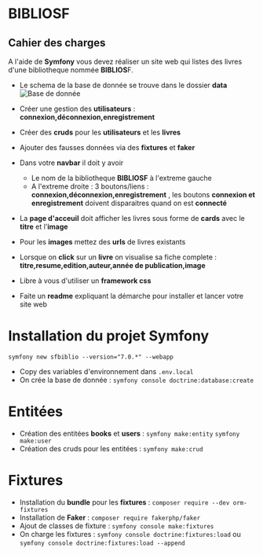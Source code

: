 # BIBLIOSF


## Cahier des charges

A l'aide de **Symfony** vous devez réaliser un site web qui listes des livres d'une bibliotheque nommée **BIBLIOS**F.

- Le schema de la base de donnée se trouve dans le dossier **data** ![Base de donnée](./data/books_schema.png)

- Créer une gestion des **utilisateurs** : **connexion,déconnexion,enregistrement**

- Créer des **cruds** pour les **utilisateurs** et les **livres**
- Ajouter des fausses données via des **fixtures** et **faker**

- Dans votre **navbar** il doit y avoir 
    - Le nom de la bibliotheque **BIBLIOSF** à l'extreme gauche
    - A l'extreme droite : 3 boutons/liens : **connexion,déconnexion,enregistrement** , les boutons **connexion et enregistrement** doivent disparaitres quand on est **connecté**

- La **page d'acceuil** doit afficher les livres sous forme de **cards** avec le **titre** et l'**image** 
- Pour les **images** mettez des **urls** de livres existants
- Lorsque on **click** sur un **livre** on visualise sa fiche complete : **titre,resume,edition,auteur,année de publication,image**

- Libre à vous d'utiliser un **framework css**
- Faite un **readme** expliquant la démarche pour installer et lancer votre site web

# Installation du projet Symfony

`symfony new sfbiblio --version="7.0.*" --webapp`

- Copy des variables d'environnement dans `.env.local`
- On crée la base de donnée : `symfony console doctrine:database:create`

# Entitées

- Création des entitées **books** et **users** : `symfony make:entity` `symfony make:user`
- Création des cruds pour les entitées : `symfony make:crud`

# Fixtures

- Installation du **bundle** pour les **fixtures** : `composer require --dev orm-fixtures`
- Installation de **Faker** : `composer require fakerphp/faker`
- Ajout de classes de fixture : `symfony console make:fixtures`
- On charge les fixtures : `symfony console doctrine:fixtures:load` ou `symfony console doctrine:fixtures:load --append`